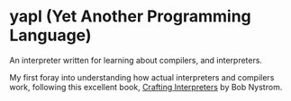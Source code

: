 # yapl (Yet Another Programming Language)
An interpreter written for learning about compilers, and interpreters.  
  
My first foray into understanding how actual interpreters and compilers work, following this excellent
book, [Crafting Interpreters](http://craftinginterpreters.com/ "Crafting Interpreters") by Bob Nystrom.
